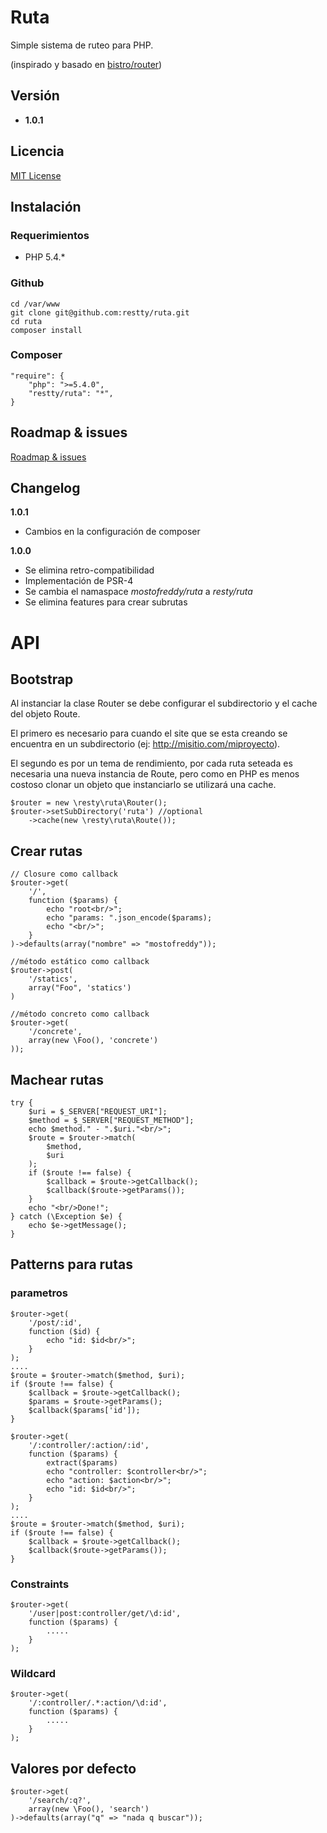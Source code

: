 Ruta
====

Simple sistema de ruteo para PHP.

(inspirado y basado en [bistro/router](https://github.com/bistro/router))

Versión
-------

- __1.0.1__

Licencia
-------

[MIT License](http://www.opensource.org/licenses/mit-license.php)

Instalación
-----------

### Requerimientos

- PHP 5.4.*

### Github

    cd /var/www
    git clone git@github.com:restty/ruta.git
    cd ruta
    composer install

### Composer

    "require": {
        "php": ">=5.4.0",
        "restty/ruta": "*",
    }

Roadmap & issues
----------------

[Roadmap & issues](https://github.com/restty/ruta/issues)

Changelog
---------

__1.0.1__

* Cambios en la configuración de composer

__1.0.0__

* Se elimina retro-compatibilidad
* Implementación de PSR-4
* Se cambia el namaspace *mostofreddy/ruta* a *resty/ruta*
* Se elimina features para crear subrutas

API
===

Bootstrap
---------

Al instanciar la clase Router se debe configurar el subdirectorio y el cache del objeto Route.

El primero es necesario para cuando el site que se esta creando se encuentra en un subdirectorio (ej: http://misitio.com/miproyecto).

El segundo es por un tema de rendimiento, por cada ruta seteada es necesaria una nueva instancia de Route, pero como en PHP es menos costoso clonar un objeto que instanciarlo se utilizará una cache.

    $router = new \resty\ruta\Router();
    $router->setSubDirectory('ruta') //optional
        ->cache(new \resty\ruta\Route());

Crear rutas
-----------

    // Closure como callback
    $router->get(
        '/',
        function ($params) {
            echo "root<br/>";
            echo "params: ".json_encode($params);
            echo "<br/>";
        }
    )->defaults(array("nombre" => "mostofreddy"));

    //método estático como callback
    $router->post(
        '/statics',
        array("Foo", 'statics')
    )

    //método concreto como callback
    $router->get(
        '/concrete',
        array(new \Foo(), 'concrete')
    ));

Machear rutas
-------------

    try {
        $uri = $_SERVER["REQUEST_URI"];
        $method = $_SERVER["REQUEST_METHOD"];
        echo $method." - ".$uri."<br/>";
        $route = $router->match(
            $method,
            $uri
        );
        if ($route !== false) {
            $callback = $route->getCallback();
            $callback($route->getParams());
        }
        echo "<br/>Done!";
    } catch (\Exception $e) {
        echo $e->getMessage();
    }

Patterns para rutas
-------------------

### parametros

    $router->get(
        '/post/:id',
        function ($id) {
            echo "id: $id<br/>";
        }
    );
    ....
    $route = $router->match($method, $uri);
    if ($route !== false) {
        $callback = $route->getCallback();
        $params = $route->getParams();
        $callback($params['id']);
    }

    $router->get(
        '/:controller/:action/:id',
        function ($params) {
            extract($params)
            echo "controller: $controller<br/>";
            echo "action: $action<br/>";
            echo "id: $id<br/>";
        }
    );
    ....
    $route = $router->match($method, $uri);
    if ($route !== false) {
        $callback = $route->getCallback();
        $callback($route->getParams());
    }

### Constraints

    $router->get(
        '/user|post:controller/get/\d:id',
        function ($params) {
            .....
        }
    );


### Wildcard

    $router->get(
        '/:controller/.*:action/\d:id',
        function ($params) {
            .....
        }
    );

Valores por defecto
-------------------

    $router->get(
        '/search/:q?',
        array(new \Foo(), 'search')
    )->defaults(array("q" => "nada q buscar"));
